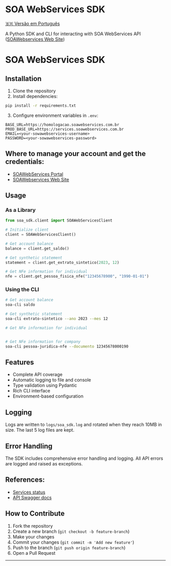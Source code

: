 # SOA WebServices SDK

[🇧🇷 Versão em Português](README_pt.md)

A Python SDK and CLI for interacting with SOA WebServices API ([SOAWebservices Web Site](https://www.soawebservices.com.br/))

# SOA WebServices SDK

## Installation

1. Clone the repository
2. Install dependencies:

```bash
pip install -r requirements.txt
```

3. Configure environment variables in `.env`:

```
BASE_URL=https://homologacao.soawebservices.com.br
PROD_BASE_URL=https://services.soawebservices.com.br
EMAIL=<your-sowawebservices-username>
PASSWORD=<your-sowawebservices-password>
```

## Where to manage your account and get the credentials:

* [SOAWebServices Portal](https://portal.soawebservices.com.br/Identity/Login)
* [SOAWebservices Web Site](https://www.soawebservices.com.br/)

## Usage

### As a Library

```python
from soa_sdk.client import SOAWebServicesClient

# Initialize client
client = SOAWebServicesClient()

# Get account balance
balance = client.get_saldo()

# Get synthetic statement
statement = client.get_extrato_sintetico(2023, 12)

# Get NFe information for individual
nfe = client.get_pessoa_fisica_nfe("12345678900", "1990-01-01")
```

### Using the CLI

```bash
# Get account balance
soa-cli saldo

# Get synthetic statement
soa-cli extrato-sintetico --ano 2023 --mes 12

# Get NFe information for individual


# Get NFe information for company
soa-cli pessoa-juridica-nfe --documento 12345678000190
```

## Features

- Complete API coverage
- Automatic logging to file and console
- Type validation using Pydantic
- Rich CLI interface
- Environment-based configuration

## Logging

Logs are written to `logs/soa_sdk.log` and rotated when they reach 10MB in size. The last 5 log files are kept.

## Error Handling

The SDK includes comprehensive error handling and logging. All API errors are logged and raised as exceptions.

## References:

* [Services status](https://status.i-stream.com.br/status/servicos)
* [API Swagger docs](https://services.soawebservices.com.br/documentacao/index.html)

## How to Contribute

1. Fork the repository
2. Create a new branch (`git checkout -b feature-branch`)
3. Make your changes
4. Commit your changes (`git commit -m 'Add new feature'`)
5. Push to the branch (`git push origin feature-branch`)
6. Open a Pull Request

---
